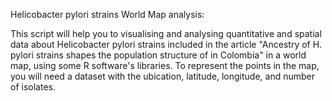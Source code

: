 Helicobacter pylori strains World Map analysis:

This script will help you to visualising and analysing quantitative and spatial data about Helicobacter pylori strains included in the article "Ancestry of H. pylori strains shapes the population structure of in Colombia" in a world map, using some R software's libraries.
To represent the points in the map, you will need a dataset with the ubication, latitude, longitude, and number of isolates.
